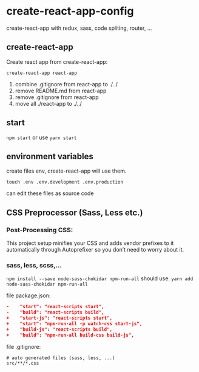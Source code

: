 # create-react-app-config
create-react-app with redux, sass, code spliting, router, ...

## create-react-app
Create react app from create-react-app:

`create-react-app react-app`

1. combine .gitignore from react-app to ./../
2. remove README.md from react-app
3. remove .gitignore from react-app
4. move all ./react-app to ./../

## start

`npm start` or use `yarn start`

## environment variables
create files env, create-react-app will use them.

`touch .env .env.development .env.production`

can edit these files as source code

## CSS Preprocessor (Sass, Less etc.)

### Post-Processing CSS:
This project setup minifies your CSS and adds vendor prefixes to it automatically through Autoprefixer so you don’t need to worry about it.

### sass, less, scss,...

`npm install --save node-sass-chokidar npm-run-all`
should use: `yarn add node-sass-chokidar npm-run-all`

file package.json:

```json
-    "start": "react-scripts start",
-    "build": "react-scripts build",
+    "start-js": "react-scripts start",
+    "start": "npm-run-all -p watch-css start-js",
+    "build-js": "react-scripts build",
+    "build": "npm-run-all build-css build-js",
```

file .gitignore:
```
# auto generated files (sass, less, ...)
src/**/*.css
```